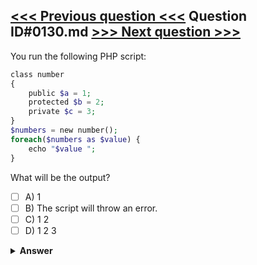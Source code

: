 [<<< Previous question <<<](0129.md)   Question ID#0130.md   [>>> Next question >>>](0131.md)
---

You run the following PHP script:

```php
class number 
{
    public $a = 1;
    protected $b = 2;
    private $c = 3;
}
$numbers = new number();
foreach($numbers as $value) {
    echo "$value ";
}
```
What will be the output?

- [ ] A) 1
- [ ] B) The script will throw an error.
- [ ] C) 1 2
- [ ] D) 1 2 3

<details><summary><b>Answer</b></summary>
<p>
  Answer: <strong>A</strong>
</p>
</details>
